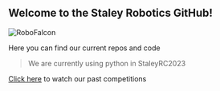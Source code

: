 ## Welcome to the Staley Robotics GitHub!

![RoboFalcon](https://static.wixstatic.com/media/a0c869_5d467ca9ac5d4120b341e3a79a067ab4~mv2.png/v1/fill/w_294,h_232,al_c,q_85,usm_0.66_1.00_0.01,enc_auto/Edited%20Image%202014-2-21-15_3_59_edited.png)

Here you can find our current repos and code
> We are currently using python in StaleyRC2023

[Click here](https://www.thebluealliance.com/team/4959) to watch our past competitions
